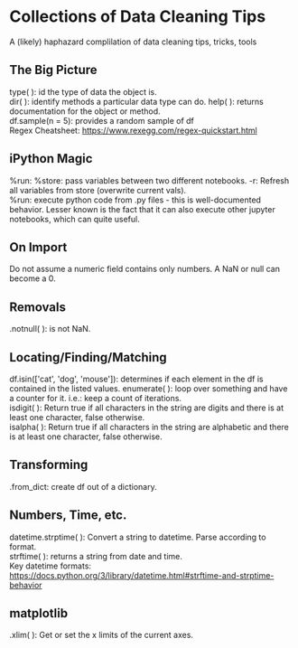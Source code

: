 # Collections of Data Cleaning Tips

 A (likely) haphazard complilation of data cleaning tips, tricks, tools

## The Big Picture
type( ): id the type of data the object is.     
dir( ): identify methods a particular data type can do.
help( ): returns documentation for the object or method.  
df.sample(n = 5): provides a random sample of df  
Regex Cheatsheet: https://www.rexegg.com/regex-quickstart.html  

## iPython Magic
%run: 
%store: pass variables between two different notebooks. -r: Refresh all variables from store (overwrite current vals).  
%run: execute python code from .py files - this is well-documented behavior. Lesser known is the fact that it can also execute other jupyter notebooks, which can quite useful.  

## On Import
Do not assume a numeric field contains only numbers. A NaN or null can become a 0.

## Removals
.notnull( ): is not NaN.

## Locating/Finding/Matching
df.isin(['cat', 'dog', 'mouse']): determines if each element in the df is contained in the listed values.
enumerate( ): loop over something and have a counter for it. i.e.: keep a count of iterations.  
isdigit( ): Return true if all characters in the string are digits and there is at least one character, false otherwise.  
isalpha( ): Return true if all characters in the string are alphabetic and there is at least one character, false otherwise.  

## Transforming
.from_dict: create df out of a dictionary.

## Numbers, Time, etc.
datetime.strptime( ): Convert a string to datetime. Parse according to format.  
strftime( ): returns a string from date and time.  
Key datetime formats: https://docs.python.org/3/library/datetime.html#strftime-and-strptime-behavior  

## matplotlib
.xlim( ): Get or set the x limits of the current axes.